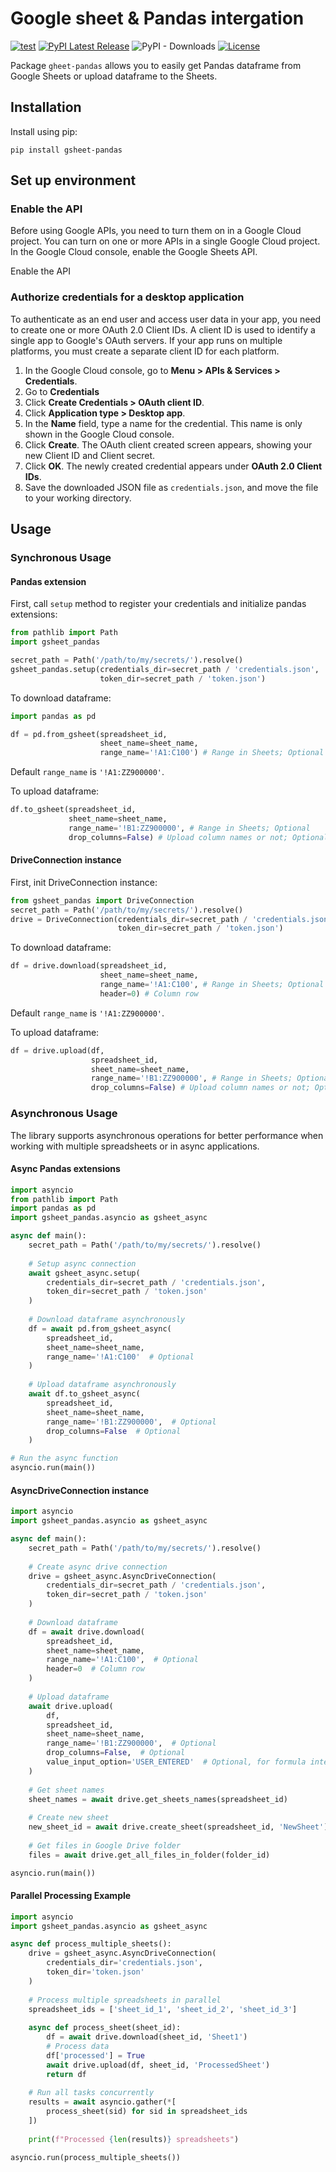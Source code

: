 # Google sheet & Pandas intergation

[![test](https://github.com/iakov-kaiumov/gsheet-pandas/actions/workflows/test.yml/badge.svg)](https://github.com/iakov-kaiumov/gsheet-pandas/actions/workflows/test.yml)
[![PyPI Latest Release](https://img.shields.io/pypi/v/gsheet-pandas.svg)](https://pypi.org/project/gsheet-pandas/)
![PyPI - Downloads](https://img.shields.io/pypi/dm/gsheet-pandas)
[![License](https://img.shields.io/pypi/l/gsheet-pandas.svg)](https://github.com/iakov-kaiumov/gsheet-pandas/blob/main/LICENSE)

Package `gheet-pandas` allows you to easily get Pandas dataframe from Google Sheets or upload dataframe to the Sheets.

## Installation
Install using pip:
```
pip install gsheet-pandas
```

## Set up environment
### Enable the API

Before using Google APIs, you need to turn them on in a Google Cloud project. You can turn on one or more APIs in a single Google Cloud project.
In the Google Cloud console, enable the Google Sheets API.

Enable the API

### Authorize credentials for a desktop application

To authenticate as an end user and access user data in your app, you need to create one or more OAuth 2.0 Client IDs. A client ID is used to identify a single app to Google's OAuth servers. If your app runs on multiple platforms, you must create a separate client ID for each platform.
1. In the Google Cloud console, go to **Menu > APIs & Services > Credentials**.
2. Go to **Credentials**
3. Click **Create Credentials > OAuth client ID**. 
4. Click **Application type > Desktop app**. 
5. In the **Name** field, type a name for the credential. This name is only shown in the Google Cloud console. 
6. Click **Create**. The OAuth client created screen appears, showing your new Client ID and Client secret. 
7. Click **OK**. The newly created credential appears under **OAuth 2.0 Client IDs**. 
8. Save the downloaded JSON file as `credentials.json`, and move the file to your working directory.

## Usage

### Synchronous Usage
#### Pandas extension
First, call `setup` method to register your credentials and initialize pandas extensions:
```python
from pathlib import Path
import gsheet_pandas

secret_path = Path('/path/to/my/secrets/').resolve()
gsheet_pandas.setup(credentials_dir=secret_path / 'credentials.json',
                    token_dir=secret_path / 'token.json')
```

To download dataframe:
```python
import pandas as pd

df = pd.from_gsheet(spreadsheet_id, 
                    sheet_name=sheet_name,
                    range_name='!A1:C100') # Range in Sheets; Optional
```
Default `range_name` is `'!A1:ZZ900000'`.

To upload dataframe:
```python
df.to_gsheet(spreadsheet_id, 
             sheet_name=sheet_name,
             range_name='!B1:ZZ900000', # Range in Sheets; Optional
             drop_columns=False) # Upload column names or not; Optional
```

#### DriveConnection instance
First, init DriveConnection instance:
```python
from gsheet_pandas import DriveConnection
secret_path = Path('/path/to/my/secrets/').resolve()
drive = DriveConnection(credentials_dir=secret_path / 'credentials.json', 
                        token_dir=secret_path / 'token.json')
```

To download dataframe:
```python
df = drive.download(spreadsheet_id, 
                    sheet_name=sheet_name,
                    range_name='!A1:C100', # Range in Sheets; Optional
                    header=0) # Column row
```
Default `range_name` is `'!A1:ZZ900000'`.

To upload dataframe:
```python
df = drive.upload(df,
                  spreadsheet_id, 
                  sheet_name=sheet_name,
                  range_name='!B1:ZZ900000', # Range in Sheets; Optional
                  drop_columns=False) # Upload column names or not; Optional
```

### Asynchronous Usage

The library supports asynchronous operations for better performance when working with multiple spreadsheets or in async applications.

#### Async Pandas extensions
```python
import asyncio
from pathlib import Path
import pandas as pd
import gsheet_pandas.asyncio as gsheet_async

async def main():
    secret_path = Path('/path/to/my/secrets/').resolve()
    
    # Setup async connection
    await gsheet_async.setup(
        credentials_dir=secret_path / 'credentials.json',
        token_dir=secret_path / 'token.json'
    )
    
    # Download dataframe asynchronously
    df = await pd.from_gsheet_async(
        spreadsheet_id,
        sheet_name=sheet_name,
        range_name='!A1:C100'  # Optional
    )
    
    # Upload dataframe asynchronously
    await df.to_gsheet_async(
        spreadsheet_id,
        sheet_name=sheet_name,
        range_name='!B1:ZZ900000',  # Optional
        drop_columns=False  # Optional
    )

# Run the async function
asyncio.run(main())
```

#### AsyncDriveConnection instance
```python
import asyncio
import gsheet_pandas.asyncio as gsheet_async

async def main():
    secret_path = Path('/path/to/my/secrets/').resolve()
    
    # Create async drive connection
    drive = gsheet_async.AsyncDriveConnection(
        credentials_dir=secret_path / 'credentials.json',
        token_dir=secret_path / 'token.json'
    )
    
    # Download dataframe
    df = await drive.download(
        spreadsheet_id,
        sheet_name=sheet_name,
        range_name='!A1:C100',  # Optional
        header=0  # Column row
    )
    
    # Upload dataframe
    await drive.upload(
        df,
        spreadsheet_id,
        sheet_name=sheet_name,
        range_name='!B1:ZZ900000',  # Optional
        drop_columns=False,  # Optional
        value_input_option='USER_ENTERED'  # Optional, for formula interpretation
    )
    
    # Get sheet names
    sheet_names = await drive.get_sheets_names(spreadsheet_id)
    
    # Create new sheet
    new_sheet_id = await drive.create_sheet(spreadsheet_id, 'NewSheet')
    
    # Get files in Google Drive folder
    files = await drive.get_all_files_in_folder(folder_id)

asyncio.run(main())
```

#### Parallel Processing Example
```python
import asyncio
import gsheet_pandas.asyncio as gsheet_async

async def process_multiple_sheets():
    drive = gsheet_async.AsyncDriveConnection(
        credentials_dir='credentials.json',
        token_dir='token.json'
    )
    
    # Process multiple spreadsheets in parallel
    spreadsheet_ids = ['sheet_id_1', 'sheet_id_2', 'sheet_id_3']
    
    async def process_sheet(sheet_id):
        df = await drive.download(sheet_id, 'Sheet1')
        # Process data
        df['processed'] = True
        await drive.upload(df, sheet_id, 'ProcessedSheet')
        return df
    
    # Run all tasks concurrently
    results = await asyncio.gather(*[
        process_sheet(sid) for sid in spreadsheet_ids
    ])
    
    print(f"Processed {len(results)} spreadsheets")

asyncio.run(process_multiple_sheets())
```
